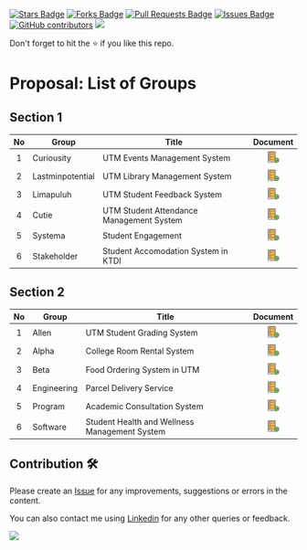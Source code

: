 <a href="https://github.com/drshahizan/software-engineering/stargazers"><img src="https://img.shields.io/github/stars/drshahizan/software-engineering" alt="Stars Badge"/></a>
<a href="https://github.com/drshahizan/software-engineering/network/members"><img src="https://img.shields.io/github/forks/drshahizan/software-engineering" alt="Forks Badge"/></a>
<a href="https://github.com/drshahizan/software-engineering/pulls"><img src="https://img.shields.io/github/issues-pr/drshahizan/software-engineering" alt="Pull Requests Badge"/></a>
<a href="https://github.com/drshahizan/software-engineering/issues"><img src="https://img.shields.io/github/issues/drshahizan/software-engineering" alt="Issues Badge"/></a>
<a href="https://github.com/drshahizan/software-engineering/graphs/contributors"><img alt="GitHub contributors" src="https://img.shields.io/github/contributors/drshahizan/software-engineering?color=2b9348"></a>
![](https://visitor-badge.glitch.me/badge?page_id=drshahizan/software-engineering)

Don't forget to hit the :star: if you like this repo.

# Proposal: List of Groups


## Section 1

| No | Group | Title | Document |
| :-----: | ------ | ------ | :------: | 
| 1 | Curiousity | UTM Events Management System |<a href="submission/sec01/Curiousity" ><img src="../images/task.png" width="24px" height="24px" ></a> | 
| 2 | Lastminpotential | UTM Library Management System |<a href="submission/sec01/Lastminpotential" ><img src="../images/task.png" width="24px" height="24px" ></a> |
| 3 | Limapuluh | UTM Student Feedback System |<a href="submission/sec01/Limapuluh" ><img src="../images/task.png" width="24px" height="24px" ></a> |
| 4 | Cutie | UTM Student Attendance Management System |<a href="submission/sec01/cutie" ><img src="../images/task.png" width="24px" height="24px" ></a> | <
| 5 | Systema | Student Engagement | <a href="submission/sec01/Systema" ><img src="../images/task.png" width="24px" height="24px" ></a> | 
| 6 | Stakeholder | Student Accomodation System in KTDI |<a href="submission/sec01/stakeholder" ><img src="../images/task.png" width="24px" height="24px" ></a> | 

## Section 2

| No | Group | Title | Document |
| :-----: | ------ | ------ | :------: | 
| 1 | Allen | UTM Student Grading System |<a href="sec02/allen" ><img src="../images/task.png" width="24px" height="24px" ></a> | 
| 2 | Alpha | College Room Rental System |<a href="sec02/alpha" ><img src="../images/task.png" width="24px" height="24px" ></a> | 
| 3 | Beta | Food Ordering System in UTM |<a href="sec02/beta" ><img src="../images/task.png" width="24px" height="24px" ></a> |
| 4 | Engineering | Parcel Delivery Service |<a href="sec02/engineering" ><img src="../images/task.png" width="24px" height="24px" ></a> | 
| 5 | Program | Academic Consultation System|<a href="sec02/program" ><img src="../images/task.png" width="24px" height="24px" ></a> | 
| 6 | Software| Student Health and Wellness Management System |<a href="sec02/software" ><img src="../images/task.png" width="24px" height="24px" ></a> | | | 7 | Tempest | Badal Hajj and Umrah Management System|<a href="sec02/tempest" ><img src="../images/task.png" width="24px" height="24px" ></a> | 

## Contribution 🛠️
Please create an [Issue](https://github.com/drshahizan/software-engineering/issues) for any improvements, suggestions or errors in the content.

You can also contact me using [Linkedin](https://www.linkedin.com/in/drshahizan/) for any other queries or feedback.

![](https://visitor-badge.glitch.me/badge?page_id=drshahizan)


